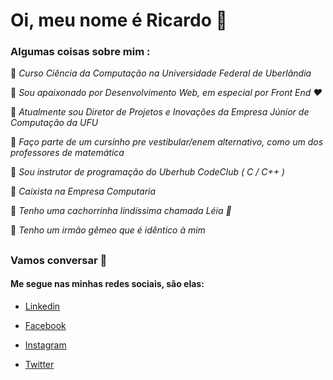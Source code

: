 # Oi, meu nome é Ricardo :blue_heart:

### Algumas coisas sobre mim :
 :rocket: *Curso Ciência da Computação na Universidade Federal de Uberlândia* 
 
 :rocket: *Sou apaixonado por Desenvolvimento Web, em especial por Front End :heart:* 
 
 :rocket: *Atualmente sou Diretor de Projetos e Inovações da Empresa Júnior de Computação da UFU*
 
 :rocket: *Faço parte de um cursinho pre vestibular/enem alternativo, como um dos professores de matemática*
 
 :rocket: *Sou instrutor de programação do Uberhub CodeClub ( C / C++ )*
 
 :rocket: *Caixista na Empresa Computaria*
 
 :rocket: *Tenho uma cachorrinha lindíssima chamada Léia :dog:*
 
 :rocket: *Tenho um irmão gêmeo que é idêntico à mim*

##
### Vamos conversar  :speech_balloon:
#### Me segue nas minhas redes sociais, são elas:

 - [Linkedin](https://www.linkedin.com/in/ricardo-zamboni-3906471b3/) 
 
 - [Facebook](https://www.facebook.com/ricardo.zamboni.142)
   
 - [Instagram](https://www.instagram.com/xexox_oficial/)
   
 - [Twitter](https://twitter.com/Ricardo_Zamboni)
